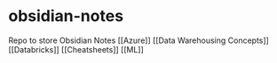 # obsidian-notes
Repo to store Obsidian Notes
[[Azure]] [[Data Warehousing Concepts]] [[Databricks]] [[Cheatsheets]] [[ML]]